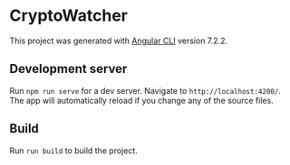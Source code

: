 # CryptoWatcher

This project was generated with [Angular CLI](https://github.com/angular/angular-cli) version 7.2.2.

## Development server

Run `npm run serve` for a dev server. Navigate to `http://localhost:4200/`. The app will automatically reload if you change any of the source files.

## Build

Run `run build` to build the project.
